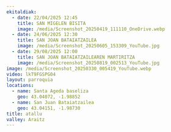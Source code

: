 ```yaml
---
ekitaldiak:
  - date: 22/04/2025 12:45
    title: SAN MIGELEN BISITA
    image: /media/Screenshot_20250419_111110_OneDrive.webp
  - date: 24/06/2025 12:30
    title: SAN JOAN BATAIATZAILEA
    image: /media/Screenshot_20250605_153309_YouTube.jpg
  - date: 29/08/2025 12:00
    title: SAN JOAN BATAIATZAILEAREN MARTIRITZA
    image: /media/Screenshot_20250819_002513_YouTube.jpg
image: /media/Screenshot_20250330_005419_YouTube.webp
video: lkT9FGSPG04
layout: parroquia
locations:
  - name: Santa Ageda baseliza
    geo: 43.04072, -1.98852
  - name: San Juan Bataiatzailea
    geo: 43.04151, -1.98730
title: atallu
valley: Araitz
---
```

